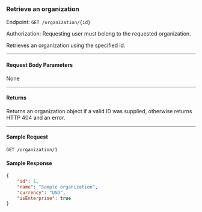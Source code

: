 ### Retrieve an organization
Endpoint: `GET /organization/{id}`

Authorization: Requesting user must belong to the requested organization.

Retrieves an organization using the specified id.
___

#### Request Body Parameters
None
___

#### Returns
Returns an organization object if a valid ID was supplied, otherwise returns HTTP 404 and an error.
___

#### Sample Request
`GET /organization/1`
<br/>

#### Sample Response
```json
{
    "id": 1,
    "name": "Sample organization",
    "currency": "USD",
    "isEnterprise": true
}
```

